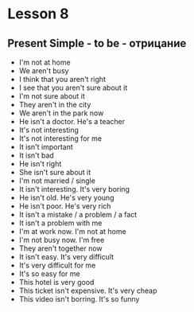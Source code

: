 # Lesson 8

## Present Simple - to be - отрицание

- I'm not at home
- We aren't busy
- I think that you aren't right
- I see that you aren't sure about it
- I'm not sure about it
- They aren't in the city
- We aren't in the park now
- He isn't a doctor. He's a teacher
- It's not interesting
- It's not interesting for me
- It isn't important
- It isn't bad
- He isn't right
- She isn't sure about it
- I'm not married / single
- It isn't interesting. It's very boring
- He isn't old. He's very young
- He isn't poor. He's very rich
- It isn't a mistake / a problem / a fact
- It isn't a problem with me
- I'm at work now. I'm not at home
- I'm not busy now. I'm free
- They aren't together now
- It isn't easy. It's very difficult
- It's very difficult for me
- It's so easy for me
- This hotel is very good
- This ticket isn't expensive. It's very cheap
- This video isn't borring. It's so funny